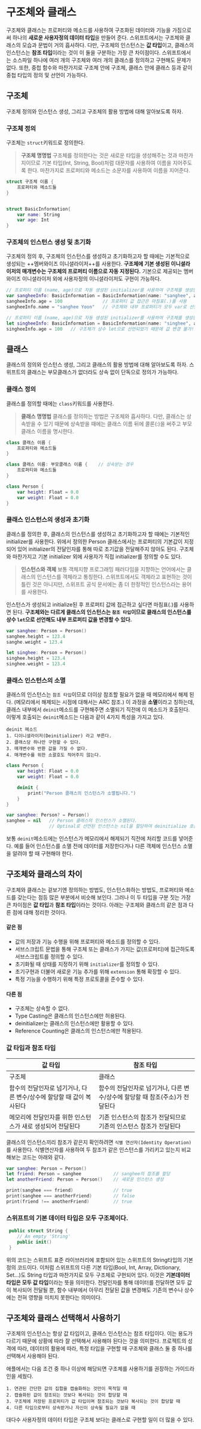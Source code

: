 # 구조체와 클래스
구조체와 클래스는 프로퍼티와 메소드를 사용하여 구조화된 데이터와 기능을 가짐으로써 하나의 **새로운 사용자정의 데이터 타입**을 만들어 준다. 스위프트에서는 구조체와 클래스의 모습과 문법이 거의 흡사하다. 다만, 구조체의 인스턴스는 **값 타입**이고, 클래스의 인스턴스는 **참조 타입**이라는 것이 이 둘을 구분하는 가장 큰 차이점이다. 스위프트에서는 소스파일 하나에 여러 개의 구조체와 여러 개의 클래스를 정의하고 구현해도 문제가 없다. 또한, 중첩 함수와 마찬가지로 구조체 안에 구조체, 클래스 안에 클래스 등과 같이 중첩 타입의 정의 및 선언이 가능하다. 

## 구조체 
구조체 정의와 인스턴스 생성, 그리고 구조체의 활용 방법에 대해 알아보도록 하자.

### 구조체 정의
구조체는 `struct`키워드로 정의한다. 

> **구조체 명명법**
> 구조체를 정의한다는 것은 새로운 타입을 생성해주는 것과 마찬가지이므로 기본 타입(Int, String, Bool)처럼 대문자를 사용하여 이름을 지어주도록 한다. 마찬가지로 프로퍼티와 메소드는 소문자를 사용하여 이름을 지어준다.

```swift
struct 구조체 이름 {
	프로퍼티와 메소드들
}


struct BasicInformation{
	var name: String
	var age: Int
}
```

### 구조체의 인스턴스 생성 및 초기화
구조체의 정의 후, 구조체의 인스턴스를 생성하고 초기화하고자 할 때에는 기본적으로 생성되는 ++멤버와이즈 이니셜라이저++를 사용한다. **구조체에 기본 생성된 이니셜라이저의 매개변수는 구조체의 프로퍼티 이름으로 자동 지정된다.** 기본으로 제공되는 멤버와이즈 이니셜라이저 외에 사용자정의 이니셜라이저도 구현이 가능하다. 

```swift
// 프로퍼티 이름 (name, age)으로 자동 생성된 initializer를 사용하여 구조체를 생성한다.
var sangheeInfo: BasicInformation = BasicInformation(name: "sanghee", age: 23)
sangheeInfo.age = 100				// 프로퍼티 값 접근은 마침표(.)를 사용
sangheeInfo.name = "sanghee Yoon"	// 구조체와 내부 프로퍼티가 모두 var로 선언되었기 때문에 값 변경 가능!

// 프로퍼티 이름 (name, age)으로 자동 생성된 initializer를 사용하여 구조체를 생성한다.
let singheeInfo: BasicInformation = BasicInformation(name: "singhee", age: 23)
singheeInfo.age = 100	// 구조체가 상수 let으로 선언되었기 때문에 값 변경 불가!
```

## 클래스 
클래스의 정의와 인스턴스 생성, 그리고 클래스의 활용 방법에 대해 알아보도록 하자. 스위프트의 클래스는 부모클래스가 없더라도 상속 없이 단독으로 정의가 가능하다. 

### 클래스 정의
클래스를 정의할 때에는 `class`키워드를 사용한다.

> **클래스 명명법**
> 클래스를 정의하는 방법은 구조체와 흡사하다. 다만, 클래스는 상속받을 수 있기 때문에 상속받을 때에는 클래스 이름 뒤에 콜론(:)을 써주고 부모클래스 이름을 명시한다.

```swift
class 클래스 이름 {
	프로퍼티와 메소드들
}

class 클래스 이름: 부모클래스 이름 {	// 상속받는 경우
	프로퍼티와 메소드들
}

class Person {
	var height: Float = 0.0
	var weight: Float = 0.0
}
```

### 클래스 인스턴스의 생성과 초기화
클래스를 정의한 후, 클래스의 인스턴스를 생성하고 초기화하고자 할 때에는 기본적인 initializer를 사용한다. 위에서 정의한 Person 클래스에서는 프로퍼티의 기본값이 지정되어 있어 initializer의 전달인자를 통해 따로 초기값을 전달해주지 않아도 된다. 구조체와 마찬가지고 기본 initializer 외에 사용자가 직접 initializer를 정의할 수도 있다. 

> **인스턴스와 객체**
> 보통 객체지향 프로그래밍 패러다임을 지향하는 언어에서는 클래스의 인스턴스를 객체라고 통칭한다. 스위프트에서도 객체라고 표현하는 것이 틀린 것은 아니지만, 스위프트 공식 문서에는 좀 더 한정적인 인스턴스라는 용어를 사용한다. 

인스턴스가 생성되고 initialize된 후 프로퍼티 값에 접근하고 싶다면 마침표(.)를 사용하면 된다. **구조체와는 다르게 클래스의 인스턴스는 `참조 타입`이므로 클래스의 인스턴스를 상수 `let`으로 선언해도 내부 프로퍼티 값을 변경할 수 있다.** 

```swift
var sanghee: Person = Person()
sanghee.height = 123.4
sanghe.weight = 123.4

let singhee: Person = Person()
singhee.height = 123.4
singhee.weight = 123.4
```

### 클래스 인스턴스의 소멸
클래스의 인스턴스는 `참조 타입`이므로 더이상 참조할 필요가 없을 때 메모리에서 해제 된다. (메모리에서 해제되는 시점에 대해서는 ARC 참조.) 
이 과정을 **소멸**이라고 칭하는데, 클래스 내부에서 `deinit`메소드를 구현해주면 소멸되기 직전에 이 메소드가 호출된다. 이렇게 호출되는 `deinit`메소드는 다음과 같이 4가지 특성을 가지고 있다. 
```
deinit 메소드
1. 디이니셜라이저(Deinitializer) 라고 부른다.
2. 클래스당 하나만 구현할 수 있다.
3. 매개변수와 반환 값을 가질 수 없다.
4. 매개변수를 위한 소괄호도 적어주지 않는다.
```

``` swift
class Person {
	var height: Float = 0.0
	var weight: Float = 0.0

	deinit {
		print("Person 클래스의 인스턴스가 소멸됩니다.")
	}
}

var sanghee: Person? = Person()
sanghee = nil	// Person 클래스의 인스턴스가 소멸된다. 
				// Optinal로 선언된 인스턴스는 nil을 할당하여 deinitialize 호출하는데, 클래스의 인스턴스가 Optional로 선언되지 않았을 경우에는 다른 참조로 변경하는 순간 deinitialize 호출한다.
```
보통 `deinit`메소드에는 인스턴스가 메모리에서 해제되기 직전에 처리할 코드를 넣어준다. 예를 들어 인스턴스를 소멸 전에 데이터를 저장한다거나 다른 객체에 인스턴스 소멸을 알려야 할 때 구현해야 한다. 

## 구조체와 클래스의 차이 
구조체와 클래스는 겉보기엔 정의하는 방법도, 인스턴스화하는 방법도, 프로퍼티와 메소드를 갖는다는 점등 많은 부분에서 비슷해 보인다. 그러나 이 두 타입을 구분 짓는 가장 큰 차이점은 **값 타입**과 **참조 타입**이라는 것이다. 아래는 구조체와 클래스의 같은 점과 다른 점에 대해 정리한 것이다. 

#### 같은 점
- 값의 저장과 기능 수행을 위해 프로퍼티와 메소드를 정의할 수 있다.
- 서브스크립트 문법을 통해 구조체 또는 클래스가 가지는 값(프로퍼티)에 접근하도록 서브스크립트를 정의할 수 있다.
- 초기화될 때 상태를 지정하기 위해 `initializer`를 정의할 수 있다.
- 초기구현과 더불어 새로운 기능 추가를 위해 `extension` 통해 확장할 수 있다. 
- 특정 기능을 수행하기 위해 특정 프로토콜을 준수할 수 있다. 

#### 다른 점
- 구조체는 상속할 수 없다.
- Type Casting은 클래스의 인스턴스에만 허용된다.
- deinitializer는 클래스의 인스턴스에만 활용할 수 있다. 
- Reference Counting은 클래스의 인스턴스에만 적용된다. 

### 값 타입과 참조 타입
값 타입 | 참조 타입
-----------|-----------
구조체 | 클래스
함수의 전달인자로 넘기거나, 다른 변수/상수에 할당할 때 값이 복사된다 | 함수의 전달인자로 넘기거나, 다른 변수/상수에 할당할 때 참조(주소)가 전달된다
메모리에 전달인자를 위한 인스턴스가 새로 생성되어 전달된다 | 기존 인스턴스의 참조가 전달되므로 기존의 인스턴스 참조가 전달된다

클래스의 인스턴스끼리 참조가 같은지 확인하려면 `식별 연산자(Identity Operation)`를 사용한다. 식별연산자를 사용하여 두 참조가 같은 인스턴스를 가리키고 있는지 비교해보는 코드는 아래와 같다.
```swift
var sanghee: Person = Person()
let friend: Person = sanghee 			// sanghee의 참조를 할당
let anotherFriend: Person = Person()	// 새로운 인스턴스 생성

print(sanghee === friend)				// true
print(sanghee === anotherFriend)		// false
print(friend !== anotherFriend)			// true
```

### 스위프트의 기본 데이터 타입은 모두 구조체이다.
```swift
 public struct String {
 	// An empty 'String'
 	public init()
 }
```
위의 코드는 스위프트 표준 라이브러리에 포함되어 있는 스위프트의 String타입의 기본정의 코드이다. 이처럼 스위프트의 다른 기본 타입(Bool, Int, Array, Dictionary, Set...)도 String 타입과 마찬가지로 모두 구조체로 구현되어 있다. 이것은 **기본데이터 타입은 모두 값 타입**이라는 뜻을 의미한다. 전달인자를 통해 데이터를 전달하면 모두 값이 복사되어 전달될 뿐, 함수 내부에서 아무리 전달된 값을 변경해도 기존의 변수나 상수에는 전혀 영향을 미치지 못한다는 의미이다. 

## 구조체와 클래스 선택해서 사용하기 
구조체의 인스턴스는 항상 값 타입이고, 클래스 인스턴스는 참조 타입이다. 이는 용도가 다르기 때문에 상황에 따라 잘 선택해서 사용해야 된다는 것을 의미한다. 프로젝트의 성격에 따라, 데이터의 활용에 따라, 특정 타입을 구현할 때 구조체와 클래스 둘 중 하나를 선택해서 사용해야 된다. 

애플에서는 다음 조건 중 하나 이상에 해당되면 구조체를 사용하기를 권장하는 가이드라인을 세웠다.
```
1. 연관된 간단한 값의 집합을 캡슐화하는 것만이 목적일 때
2. 캡슐화된 값이 참조되는 것보다 복사되는 것이 합당할 때
3. 구조체에 저장된 프로퍼티가 값 타입이며 참조되는 것보다 복사되는 것이 합당할 때
4. 다른 타입으로부터 상속받거나 자신이 상속될 필요가 없을 때
```
대다수 사용자정의 데이터 타입은 구조체 보다는 클래스로 구현할 일이 더 많을 수 있다. 
























